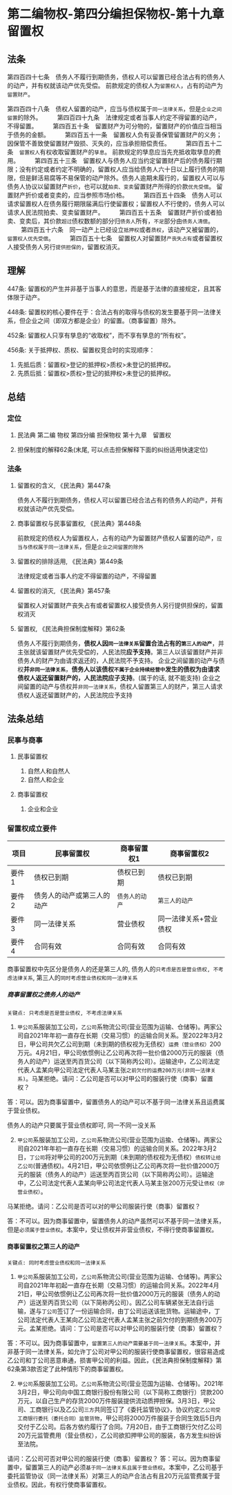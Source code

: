 # 第二编物权-第四分编担保物权-第十九章留置权

## 法条

第四百四十七条　债务人不履行到期债务，债权人可以留置已经合法占有的债务人的动产，并有权就该动产优先受偿。
前款规定的债权人为`留置权人`，占有的动产为`留置财产`。

第四百四十八条　债权人留置的动产，应当与债权属于`同一法律关系`，但是`企业之间留置`的除外。
　　
第四百四十九条　法律规定或者当事人约定不得留置的动产，不得留置。
　　
第四百五十条　留置财产为可分物的，留置财产的价值应当相当于债务的金额。
　　
第四百五十一条　留置权人负有妥善保管留置财产的义务；因保管不善致使留置财产毁损、灭失的，应当承担赔偿责任。
　　
第四百五十二条　`留置权人`有权收取留置财产的`孳息`。
前款规定的孳息应当先充抵收取孳息的费用。
　　
第四百五十三条　留置权人与债务人应当约定留置财产后的债务履行期限；没有约定或者约定不明确的，留置权人应当给债务人六十日以上履行债务的期限，但是鲜活易腐等不易保管的动产除外。债务人逾期未履行的，留置权人可以与债务人协议以留置财产`折价`，也可以就`拍卖、变卖`留置财产所得的价款`优先受偿`。
留置财产折价或者变卖的，应当参照市场价格。
　　
第四百五十四条　债务人可以请求留置权人在债务履行期限届满后行使留置权；留置权人不行使的，债务人可以请求人民法院拍卖、变卖留置财产。
　　
第四百五十五条　留置财产折价或者拍卖、变卖后，其价款`超过`债权数额的部分归`债务人`所有，`不足`部分由`债务人清偿`。
　　
第四百五十六条　同一动产上已经设立`抵押权`或者`质权`，该动产又被留置的，`留置权人优先受偿`。
　　
第四百五十七条　留置权人对留置财`产丧失占有`或者留置权人接受债务人另行`提供担保的`，留置权消灭。

## 理解
447条: 留置权的产生并非基于当事人的意思，而是基于法律的直接规定，且其客体限于动产。

448条: 留置权的核心要件在于：合法占有的取得与债权的发生要基于同一法律关系，但企业之间（即双方都是企业）的留置。（商事留置）除外。

452条: 留置权人只享有孳息的“收取权”，而不享有孳息的“所有权”。

456条: 关于抵押权、质权、留置权竞合时的实现顺序：
1. 先抵后质：留置权>登记的抵押权>质权>未登记的抵押权。
2. 先质后抵：留置权>质权>登记的抵押权>未登记的抵押权。


## 总结
### 定位
1. 民法典
   第二编 物权
   第四分编 担保物权
   第十九章　留置权

2. 担保制度的解释62条(末尾, 可以点击担保解释下面的纠纷适用快速定位)

### 法条
1. 留置权的含义, 《民法典》第447条

   债务人不履行到期债务，债权人可以留置已经合法占有的债务人的动产，并有权就该动产优先受偿。

2. 商事留置权与民事留置权, 《民法典》第448条

   前款规定的债权人为留置权人，占有的动产为留置财产债权人留置的动产，`应当与债权属于同一法律关系`，但是`企业之间留置的除外`

3. 留置权的排除适用, 《民法典》第449条

   法律规定或者当事人约定不得留置的动产，不得留置

4. 留置权的消灭, 《民法典》第457条

   留置权人对留置财产丧失占有或者留置权人接受债务人另行提供担保的，留置权消灭

5. 留置权, 《民法典担保制度解释》第62条

   债务人不履行到期债务，**债权人因`同一法律关系`留置合法占有的`第三人的动产`**，并主张就该留置财产优先受偿的，人民法院**应予支持**。第三人以该留置财产并非债务人的财产为由请求返还的，人民法院不予支持。
   企业之间留置的动产与债权**并`非同一法律关系`**，**债务人以该债权`不属于企业持续经营中`发生的债权为由请求债权人返还留置财产的，人民法院应子支持**。(属于的话, 就不能支持)
   企业之间留置的动产与债权并`非同一法律关系`，债权人留置第三人的财产，第三人请求债权人返还留置财产的，人民法院应予支持



## 法条总结

### 民事与商事
1. 民事留置权
    1. 自然人和自然人
    2. 自然人和企业

2. 商事留置权
    1. 企业和企业

### 留置权成立要件

项目|民事留置权|商事留置权1|商事留置权2
--|--|--|--
要件1|债权已到期|债权已到期|债权已到期
要件2|债务人的动产或第三人的动产|`债务人的动产`|`第三人的动产`
要件3|同一法律关系|营业债权|同一法律关系+营业债权
要件4|合同有效|合同有效|合同有效

商事留置权中先区分是债务人的还是第三人的, 债务人的`只考虑是否是营业债权, 不考虑法律关系`, 第三人的`同时考虑营业债权和同一法律关系`

##### 商事留置权之债务人的动产
`关键点: 只考虑是否是营业债权, 不考虑法律关系`



1. `甲公司`系服装加工公司，`乙公司`系物流公司(营业范围为运输、仓储等)。两家公司自2021年年初一直存在长期（交易习惯）的运输合同关系。至2022年3月2日，甲公司共欠乙公司到期（未到期的债权视为无债权）`运费（营业债权）`200万元。4月21日，甲公司依惯例让乙公司再次将一批价值2000万元的服装（债务人的动产）运送至丙百货公司（以下简称丙公司）。运输途中，乙公司法定代表人孟某向甲公司法定代表人马某主张`之前欠付的运费200万元(非同一法律关系)`。马某拒绝。请问：乙公司是否可以对甲公司的服装行使（商事）留置权？

答：可以。因为商事留置中，留置债务人的动产可以不基于同一法律关系且运费属于营业债权。

债务人的动产只要属于营业债权即可, 同一不同一没关系

2. `甲公司`系服装加工公司，`乙公司`系物流公司(营业范围为运揄、仓储等)。两家公司自2021年年初一直存在长期（交易习惯）的运输合同关系。2022年3月2日，`丁公司`将对甲公司的200万元到期（未到期的债权视为无债权）`债权转让给乙公司`(普通债权)。4月21日，甲公司依惯例让乙公司再次将一批价值2000万元的服装（债务人的动产）运送至丙百货公司（以下简称丙公司）。运输途中，乙公司法定代表人孟某向甲公司法定代表人马某主张200万元受让`债权（非营业债权）`。


马某拒绝。请问：乙公司是否可以对的甲公司服装行使（商事）留置权？

答：不可以。因为商事留置中，留置债务人的动产虽然可以不基于同一法律关系，但是`必须属于营业债权`。本案中，受让债权并非营业债权，不得行使商事留置权。


#### 商事留置权之第三人的动产
`关键点: 同时考虑营业债权和同一法律关系`



1. `甲公司`系服装加工公司，`乙公司`系物流公司(营业范围为运输、仓储等)。两家公司自2021年年初起一直存在长期（交易习惯）的运输合同关系。2022年4月21日，甲公司依惯例让乙公司再次将一批价值2000万元的服装（债务人的动产）运送至丙百货公司（以下简称丙公司）。因乙公司车辆紧张无法自行运输，遂与`丁公司`签订了一份运输合同，由丁公司运送该批货物。运输途中，丁公司法定代表人王某向乙公司法定代表人孟某主张之前欠付的到期债务200万元。孟某拒绝。请问：丁公司是否可以对甲公司的服装行使（商事）留置权？

答：不可以。因为商事留置中，`留置第三人的动产需要基于同一法律关系`。本案中，并非基于同一法律关系，如允许丁公司对甲公司的服装行使商事留置权，很容易造成乙公司和丁公司恶意串通，损害甲公司的利益。因此，《民法典担保制度解释》第62条第3款否定了此种情形下的商事留置权。


2. `甲公司`系服装加工公司。`乙公司`系物流公司(营业范国为运输、仓储等)。2021年3月2日，甲公司向中国工商银行股份有限公司（以下简称工商银行）贷款200万元，以自己生产的存货2000万件服装提供流动质押担保。3月3日，甲公司、工商银行以及乙公司`三方`共同签订了《委托监管协议》，协议约定`乙公司受工商银行委托（委托合同）监管货物`，甲公司将2000万件服装于合同生效后5日内交付于乙公司。后各方依约履行了合同。7月20日，由于工商银行欠付乙公司20万元监管费用（营业债权），乙公司欲扣押甲公司的服装，各方发生纠纷诉至法院。

请问：乙公司可否对甲公司的服装行使（商事）留置权？
答：可以。因为商事留置中，留置第三人的动产必须`基于同一法律关系且属于营业债权`。本案中，乙公司基于委托监管协议（同一法律关系）对第三人的动产合法占有且20万元监管费属于营业债权。因此，有权行使商事留置权。





